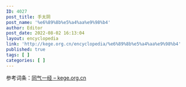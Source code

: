 ```yaml
---
ID: 4027
post_title: 手太阴
post_name: '%e6%89%8b%e5%a4%aa%e9%98%b4'
author: Editor
post_date: 2022-08-02 16:13:04
layout: encyclopedia
link: 'http://kege.org.cn/encyclopedia/%e6%89%8b%e5%a4%aa%e9%98%b4'
published: true
tags: [ ]
categories: [ ]
---
```

参考词条：<a href="http://kege.org.cn/encyclopedia/%e5%90%8c%e6%b0%94%e4%b8%80%e7%bb%8f">同气一经 – kege.org.cn</a>
